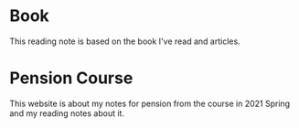 # Book
This reading note is based on the book I've read and articles.

# Pension Course

This website is about my notes for pension from the course in 2021 Spring and my reading notes about it.


